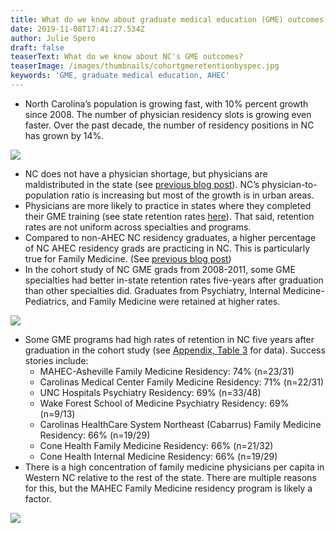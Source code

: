 ```yaml
---
title: What do we know about graduate medical education (GME) outcomes in NC?
date: 2019-11-08T17:41:27.534Z
author: Julie Spero
draft: false
teaserText: What do we know about NC's GME outcomes?
teaserImage: /images/thumbnails/cohortgmeretentionbyspec.jpg
keywords: 'GME, graduate medical education, AHEC'
---
```


* North Carolina’s population is growing fast, with 10% percent growth since 2008. The number of physician residency slots is growing even faster. Over the past decade, the number of residency positions in NC has grown by 14%. 

![](/images/posts/growthofgmepositions2008onward.jpg)

* NC does not have a physician shortage, but physicians are maldistributed in the state (see [previous blog post](https://nchealthworkforce.unc.edu/physician_growth_metro/)). NC’s physician-to-population ratio is increasing but most of the growth is in urban areas.
* Physicians are more likely to practice in states where they completed their GME training (see state retention rates [here](https://docflows.unc.edu/)). That said, retention rates are not uniform across specialties and programs. 
* Compared to non-AHEC NC residency graduates, a higher percentage of NC AHEC residency grads are practicing in NC.  This is particularly true for Family Medicine.  (See [previous blog post](https://nchealthworkforce.unc.edu/ahec_resident_outcomes_2017/))
* In the cohort study of NC GME grads from 2008-2011, some GME specialties had better in-state retention rates five-years after graduation than other specialties did.  Graduates from Psychiatry, Internal Medicine-Pediatrics, and Family Medicine were retained at higher rates.  

![](/images/posts/cohortgmeretentionbyspec.jpg)

* Some GME programs had high rates of retention in NC five years after graduation in the cohort study (see [Appendix, Table 3](https://www.shepscenter.unc.edu/workforce_product/workforce-outcomes-nc-physician-residency-graduates/) for data).  Success stories include:
  * MAHEC-Asheville Family Medicine Residency: 74% (n=23/31)
  * Carolinas Medical Center Family Medicine Residency: 71% (n=22/31)
  * UNC Hospitals Psychiatry Residency: 69% (n=33/48)
  * Wake Forest School of Medicine Psychiatry Residency: 69% (n=9/13)
  * Carolinas HealthCare System Northeast (Cabarrus) Family Medicine Residency: 66% (n=19/29)
  * Cone Health Family Medicine Residency: 66% (n=21/32)
  * Cone Health Internal Medicine Residency: 66% (n=19/29)
* There is a high concentration of family medicine physicians per capita in Western NC relative to the rest of the state.  There are multiple reasons for this, but the MAHEC Family Medicine residency program is likely a factor.

![](/images/posts/physician_-_family_medicine_2018.png)
